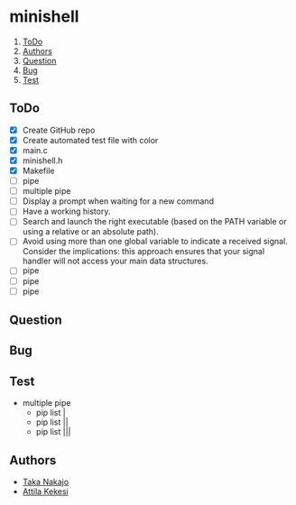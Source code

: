 # minishell
1. [ToDo](#todo)
1. [Authors](#authors)
1. [Question](#question)
1. [Bug](#bug)
1. [Test](#test)

## ToDo

- [x] Create GitHub repo
- [x] Create automated test file with color
- [x] main.c
- [x] minishell.h
- [x] Makefile
- [ ] pipe
- [ ] multiple pipe
- [ ] Display a prompt when waiting for a new command
- [ ] Have a working history.
- [ ] Search and launch the right executable (based on the PATH variable or using a relative or an absolute path).
- [ ] Avoid using more than one global variable to indicate a received signal. Consider the implications: this approach ensures that your signal handler will not access your main data structures.
- [ ] pipe
- [ ] pipe
- [ ] pipe

## Question

## Bug

## Test
- multiple pipe
    - pip list |
    - pip list ||
    - pip list |||

## Authors
- [Taka Nakajo](https://github.com/tnakajo42)
- [Attila Kekesi](https://github.com/akekesi)
